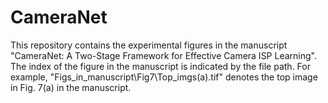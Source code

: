 # CameraNet

This repository contains the experimental figures in the manuscript "CameraNet: A Two-Stage Framework for Effective Camera ISP Learning". The index of the figure in the manuscript is indicated by the file path. For example, "Figs_in_manuscript\Fig7\Top_imgs\(a).tif" denotes the top image in Fig. 7(a) in the manuscript.

